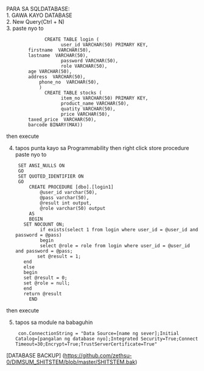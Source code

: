 PARA SA SQLDATABASE:  
      1. GAWA KAYO DATABASE  
      2. New Query(Ctrl + N)  
      3. paste nyo to 

                  CREATE TABLE login (  
                        user_id VARCHAR(50) PRIMARY KEY,
			firstname  VARCHAR(50),
   			lastname  VARCHAR(50),
                        password VARCHAR(50),  
                        role VARCHAR(50),
			age VARCHAR(50),
   			address  VARCHAR(50),
      			phone_no  VARCHAR(50),
      			)  
                  CREATE TABLE stocks (  
                        item_no VARCHAR(50) PRIMARY KEY,  
                        product_name VARCHAR(50),  
                        quatity VARCHAR(50),  
                        price VARCHAR(50),
			taxed_price  VARCHAR(50),
   			barcode BINARY(MAX)) 
      
then execute

      
4. tapos punta kayo sa Programmability then right click store procedure 
            paste nyo to  

		SET ANSI_NULLS ON
		GO
		SET QUOTED_IDENTIFIER ON
		GO
            CREATE PROCEDURE [dbo].[login1]  
	            @user_id varchar(50),  
	            @pass varchar(50),  
	            @result int output,  
	            @role varchar(50) output  
            AS  
            BEGIN  
	      SET NOCOUNT ON;  
	            if exists(select 1 from login where user_id = @user_id and password = @pass)  
	            begin  
	            select @role = role from login where user_id = @user_id and password = @pass;
               set @result = 1;  
	      end  
	      else  
	      begin  
	      set @result = 0;  
	      set @role = null;  
	      end  
	      return @result  
            END  
then execute

5. tapos sa module na babaguhin



		con.ConnectionString = "Data Source=[name ng sever];Initial Catalog=[pangalan ng database nyo];Integrated Security=True;Connect Timeout=30;Encrypt=True;TrustServerCertificate=True"

[DATABASE BACKUP] (https://github.com/zethsu-0/DIMSUM_SHITSTEM/blob/master/SHITSTEM.bak)
